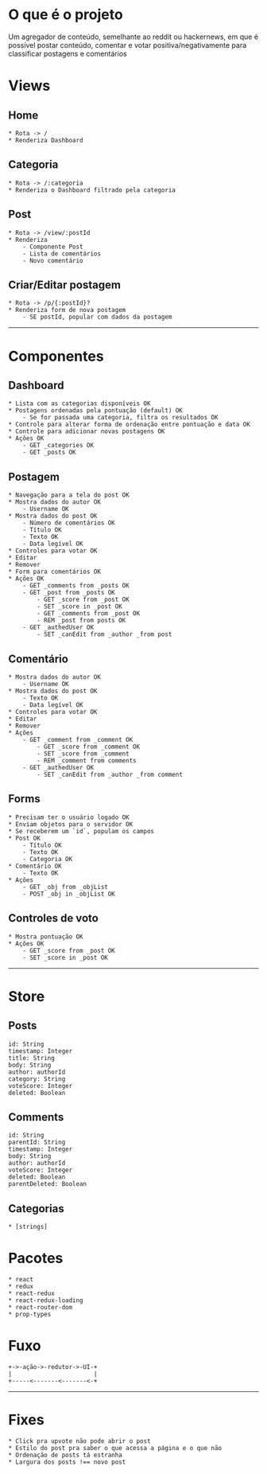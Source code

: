 # O que é o projeto

Um agregador de conteúdo, semelhante ao reddit ou hackernews, em que é possível postar conteúdo, comentar e votar positiva/negativamente para classificar postagens e comentários

# Views

## Home
	* Rota -> /
	* Renderiza Dashboard

## Categoria
	* Rota -> /:categoria
	* Renderiza o Dashboard filtrado pela categoria

## Post
	* Rota -> /view/:postId
	* Renderiza
		- Componente Post
		- Lista de comentários
		- Novo comentário

## Criar/Editar postagem
	* Rota -> /p/{:postId}?
	* Renderiza form de nova postagem
		- SE postId, popular com dados da postagem

--------------------------------------------------

# Componentes

## Dashboard
	* Lista com as categorias disponíveis OK
	* Postagens ordenadas pela pontuação (default) OK
		- Se for passada uma categoria, filtra os resultados OK
	* Controle para alterar forma de ordenação entre pontuação e data OK
	* Controle para adicionar novas postagens OK
	* Ações OK
		- GET _categories OK
		- GET _posts OK

## Postagem
	* Navegação para a tela do post OK
	* Mostra dados do autor OK
		- Username OK
	* Mostra dados do post OK
		- Número de comentários OK
		- Título OK
		- Texto OK
		- Data legível OK
	* Controles para votar OK
	* Editar
	* Remover
	* Form para comentários OK
	* Ações OK
		- GET _comments from _posts OK
		- GET _post from _posts OK
			- GET _score from _post OK
			- SET _score in _post OK
			- GET _comments from _post OK
			- REM _post from posts OK
		- GET _authedUser OK
			- SET _canEdit from _author _from post

## Comentário
	* Mostra dados do autor OK
		- Username OK
	* Mostra dados do post OK
		- Texto OK
		- Data legível OK
	* Controles para votar OK
	* Editar
	* Remover
	* Ações
		- GET _comment from _comment OK
			- GET _score from _comment OK
			- SET _score from _comment
			- REM _comment from comments
		- GET _authedUser OK
			- SET _canEdit from _author _from comment

## Forms
	* Precisam ter o usuário logado OK
	* Enviam objetos para o servidor OK
	* Se receberem um `id`, populam os campos
	* Post OK
		- Título OK
		- Texto OK
		- Categoria OK
	* Comentário OK
		- Texto OK
	* Ações
		- GET _obj from _objList
		- POST _obj in _objList OK

## Controles de voto
	* Mostra pontuação OK
	* Ações OK
		- GET _score from _post OK
		- SET _score in _post OK

--------------------------------------------------

# Store

## Posts
	id: String
	timestamp: Integer
	title: String
	body: String
	author: authorId
	category: String
	voteScore: Integer
	deleted: Boolean

## Comments
	id: String
	parentId: String
	timestamp: Integer
	body: String
	author: authorId
	voteScore: Integer
	deleted: Boolean
	parentDeleted: Boolean

## Categorias
	* [strings]

# Pacotes

	* react
	* redux
	* react-redux
	* react-redux-loading
	* react-router-dom
	* prop-types

# Fuxo

	+->-ação->-redutor->-UI-+
	|                       |
	+-----<-------<-------<-+

--------------------------------------------------

# Fixes
	* Click pra upvote não pode abrir o post
	* Estilo do post pra saber o que acessa a página e o que não
	* Ordenação de posts tá estranha
	* Largura dos posts !== novo post

